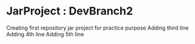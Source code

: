 # JarProject : DevBranch2
Creating first repository jar project for practice purpose
Adding third line
Adding 4th line
Adding 5th line
